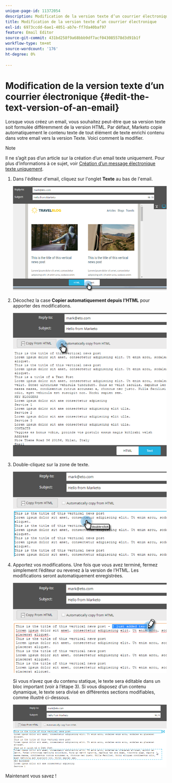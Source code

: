 ```yaml
---
unique-page-id: 11372054
description: Modification de la version texte d’un courrier électronique - Documents Marketo - Documentation du produit
title: Modification de la version texte d’un courrier électronique
exl-id: 6973ccdd-6ae1-4051-ab7e-ff7da40baf97
feature: Email Editor
source-git-commit: 431bd258f9a68bbb9df7acf043085578d3d91b1f
workflow-type: tm+mt
source-wordcount: '176'
ht-degree: 0%

---
```


# Modification de la version texte d’un courrier électronique {#edit-the-text-version-of-an-email}

Lorsque vous créez un email, vous souhaitez peut-être que sa version texte soit formulée différemment de la version HTML. Par défaut, Marketo copie automatiquement le contenu texte de tout élément de texte enrichi contenu dans votre email vers la version Texte. Voici comment la modifier.

>[!NOTE]
>
>Il ne s’agit pas d’un article sur la création d’un email texte uniquement. Pour plus d’informations à ce sujet, voir [Création d’un message électronique texte uniquement](/help/marketo/product-docs/email-marketing/general/creating-an-email/create-a-text-only-email.md).

1. Dans l&#39;éditeur d&#39;email, cliquez sur l&#39;onglet **Texte** au bas de l&#39;email.

   ![](assets/one-5.png)

1. Décochez la case **Copier automatiquement depuis l’HTML** pour apporter des modifications.

   ![](assets/two-5.png)

1. Double-cliquez sur la zone de texte.

   ![](assets/three-4.png)

1. Apportez vos modifications. Une fois que vous avez terminé, fermez simplement l’éditeur ou revenez à la version de l’HTML. Les modifications seront automatiquement enregistrées.

   ![](assets/four-4.png)

   Si vous n’avez que du contenu statique, le texte sera éditable dans un bloc important (voir à l’étape 3). Si vous disposez d’un contenu dynamique, le texte sera divisé en différentes sections modifiables, comme illustré ci-dessous.

   ![](assets/five-3.png)

Maintenant vous savez !
